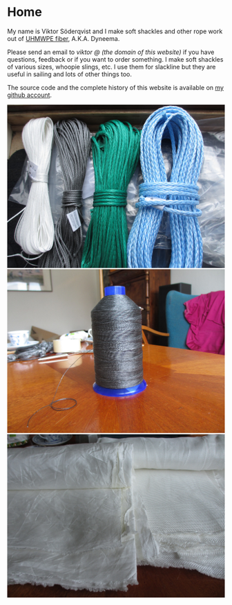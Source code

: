 Home
====

My name is Viktor Söderqvist and I make soft shackles and other rope work out of [UHMWPE fiber](uhmwpe-fiber.md), A.K.A. Dyneema.

Please send an email to *viktor @ (the domain of this website)* if you have questions, feedback or if you want to order something. I make soft shackles of various sizes, whoopie slings, etc. I use them for slackline but they are useful in sailing and lots of other things too.

The source code and the complete history of this website is available on [my github account](https://github.com/zuiderkwast/zuiderkwast.se).

![Dyneema ropes 2mm, 3mm, 5mm, 6mm](img/dyneema-ropes.jpg)
![Dyneema thread 20s](img/uhmwpe-thread-20s.jpg)
![Dyneema fabrics](img/uhmwpe-fabrics-440d-and-1600d.jpg)

